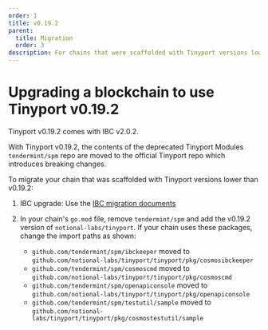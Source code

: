 ```yaml
---
order: 1
title: v0.19.2
parent:
  title: Migration
  order: 3
description: For chains that were scaffolded with Tinyport versions lower than v0.19.2, changes are required to use Tinyport v0.19.2. 
---
```


# Upgrading a blockchain to use Tinyport v0.19.2

Tinyport v0.19.2 comes with IBC v2.0.2.

With Tinyport v0.19.2, the contents of the deprecated Tinyport Modules `tendermint/spm` repo are moved to the official Tinyport repo which introduces breaking changes.

To migrate your chain that was scaffolded with Tinyport versions lower than v0.19.2: 

1. IBC upgrade: Use the [IBC migration documents](https://github.com/cosmos/ibc-go/blob/main/docs/migrations/v1-to-v2.md)
   
2. In your chain's `go.mod` file, remove `tendermint/spm` and add the v0.19.2 version of `notional-labs/tinyport`. If your chain uses these packages, change the import paths as shown: 

    - `github.com/tendermint/spm/ibckeeper` moved to `github.com/notional-labs/tinyport/tinyport/pkg/cosmosibckeeper`
    - `github.com/tendermint/spm/cosmoscmd` moved to `github.com/notional-labs/tinyport/tinyport/pkg/cosmoscmd` 
    - `github.com/tendermint/spm/openapiconsole` moved to `github.com/notional-labs/tinyport/tinyport/pkg/openapiconsole`
    - `github.com/tendermint/spm/testutil/sample` moved to `github.com/notional-labs/tinyport/tinyport/pkg/cosmostestutil/sample`